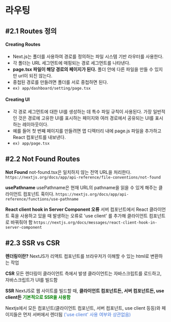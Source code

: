 # 라우팅

## #2.1 Routes 정의

#### Creating Routes

- Next.js는 폴더를 사용하여 경로를 정의하는 파일 시스템 기반 라우터를 사용한다.
- 각 폴더는 URL 세그먼트에 매핑되는 경로 세그먼트를 나타낸다.
- **page.tsx 파일이 해당 경로의 페이지가 된다.** 폴더 안에 다른 파일을 만들 수 있지만 url이 되진 않는다.
- 중첩된 경로를 만들려면 폴더를 서로 중첩하면 된다.
- `ex) app/dashboard/setting/page.tsx`

#### Creating UI

- 각 경로 세그먼트에 대한 UI를 생성하는 데 특수 파일 규칙이 사용된다.
  가장 일반적인 것은 경로에 고유한 UI를 표시하는 페이지와 여러 경로에서 공유되는 UI를 표시하는 레이아웃이다.
- 예를 들어 첫 번째 페이지를 만들려면 앱 디렉터리 내에 page.js 파일을 추가하고 React 컴포넌트를 내보낸다.
- `ex) app/page.tsx`

## #2.2 Not Found Routes

**Not Found**
not-found.tsx은 일치하지 않는 전역 URL을 처리한다.
`https://nextjs.org/docs/app/api-reference/file-conventions/not-found`

**usePathname**
usePathname은 현재 URL의 pathname을 읽을 수 있게 해주는 클라이언트 컴포넌트 훅이다.
`https://nextjs.org/docs/app/api-reference/functions/use-pathname`

**React client hook in Server Component 오류**
서버 컴포넌트에서 React 클라이언트 훅을 사용하고 있을 때 발생하는 오류로 'use client' 를 추가해 클라이언트 컴포넌트로 바꿔줘야 함
`https://nextjs.org/docs/messages/react-client-hook-in-server-component`

## #2.3 SSR vs CSR

**렌더링이란?**
NextJS가 리액트 컴포넌트를 브라우저가 이해할 수 있는 html로 변환하는 작업

**CSR**
모든 렌더링이 클라이언트 측에서 발생
클라이언트는 자바스크립트를 로드하고, 자바스크립트가 UI를 빌드함

**SSR**
NextJS로 웹 사이트를 빌드할 때, **클라이언트 컴포넌트든, 서버 컴포넌트든, use client든 <span style="color:green">기본적으로 SSR을 사용함</span>**

Nextjs에서 모든 컴포넌트(클라이언트 컴포넌트, 서버 컴포넌트, use client 등등)와 페이지들은 먼저 서버에서 렌더됨
<span style="color:#4174D9">('use client' 사용 여부와 상관없음)</span>
